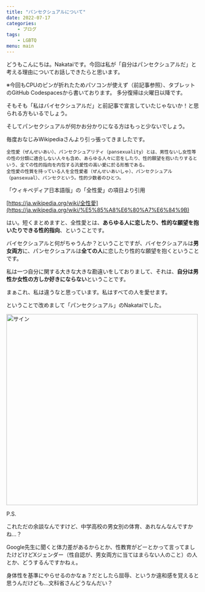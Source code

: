 ```yaml
---
title: "パンセクシュアルについて"
date: 2022-07-17
categories:
    - ブログ
tags:
    - LGBTQ
menu: main
---
```


どうもこんにちは。Nakataiです。今回は私が「自分はパンセクシュアルだ」と考える理由についてお話しできたらと思います。

<!--more-->

※今回もCPUのピンが折れたためパソコンが使えず（前記事参照）、タブレットのGitHub Codespacesから書いております。
多分復帰は火曜日以降です。

そもそも「私はバイセクシュアルだ」と前記事で宣言していたじゃないか！と思られる方もいるでしょう。

そしてパンセクシュアルが何かお分かりになる方はもっと少ないでしょう。

毎度おなじみWikipediaさんより引っ張ってきましたです。

```plaintext
全性愛（ぜんせいあい）、パンセクシュアリティ（pansexuality）とは、男性ないし女性等の性の分類に適合しない人々も含め、あらゆる人々に恋をしたり、性的願望を抱いたりするという、全ての性的指向を内包する汎愛性の高い愛に於る形態である。
全性愛の性質を持っている人を全性愛者（ぜんせいあいしゃ）、パンセクシュアル（pansexual）、パンセクという。性的少数者のひとつ。
```

「ウィキペディア日本語版」の「全性愛」の項目より引用

[https://ja.wikipedia.org/wiki/全性愛](https://ja.wikipedia.org/wiki/%E5%85%A8%E6%80%A7%E6%84%9B)

はい。短くまとめますと、全性愛とは、**あらゆる人に恋したり、性的な願望を抱いたりできる性的指向**、ということです。

バイセクシュアルと何がちゃうんか？ということですが、バイセクシュアルは**男女両方**に、パンセクシュアルは**全ての人**に恋したり性的な願望を抱くということです。

私は一つ自分に関する大きな大きな勘違いをしておりまして、それは、**自分は男性か女性の方しか好きにならない**ということです。

まぁこれ、私は違うなと思っています。私はすべての人を愛せます。

ということで改めまして「パンセクシュアル」のNakataiでした。

<img src="https://cdn.nakatai.ga/img/sign.webp" width="500" alt="サイン">

<Disqus/>

P.S.

これただの余談なんですけど、中学高校の男女別の体育、あれなんなんですかね...？

Google先生に聞くと体力差があるからとか、性教育がどーとかって言ってましたけどけどXジェンダー（性自認が、男女両方に当てはまらない人のこと）の人とか、どうするんですかねぇ。

身体性を基準にやらせるのかなぁ？だとしたら屈辱、というか違和感を覚えると思うんだけども...文科省さんどうなんだい？
